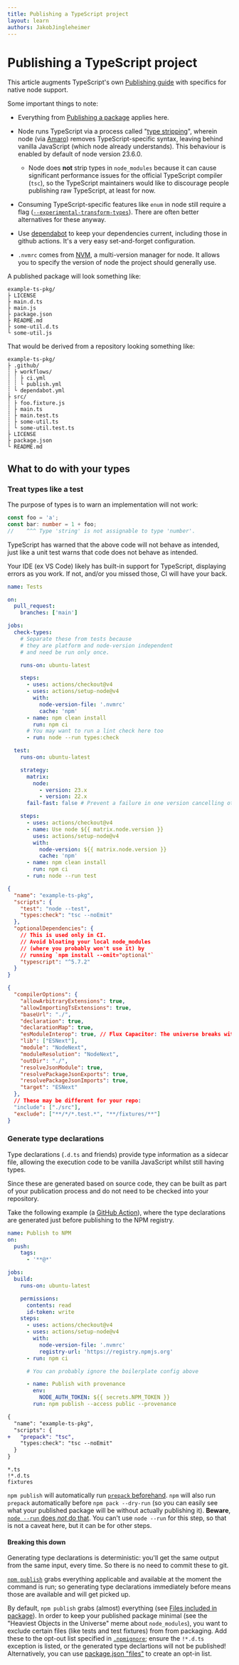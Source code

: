 ```yaml
---
title: Publishing a TypeScript project
layout: learn
authors: JakobJingleheimer
---
```


# Publishing a TypeScript project

This article augments TypeScript's own [Publishing guide](https://www.typescriptlang.org/docs/handbook/declaration-files/publishing.html) with specifics for native node support.

Some important things to note:

- Everything from [Publishing a package](../modules/publishing-a-package) applies here.

- Node runs TypeScript via a process called "[type stripping](https://nodejs.org/api/typescript.html#type-stripping)", wherein node (via [Amaro](https://github.com/nodejs/amaro)) removes TypeScript-specific syntax, leaving behind vanilla JavaScript (which node already understands). This behaviour is enabled by default of node version 23.6.0.

  - Node does **not** strip types in `node_modules` because it can cause significant performance issues for the official TypeScript compiler (`tsc`), so the TypeScript maintainers would like to discourage people publishing raw TypeScript, at least for now.

- Consuming TypeScript-specific features like `enum` in node still require a flag ([`--experimental-transform-types`](https://nodejs.org/api/typescript.html#typescript-features)). There are often better alternatives for these anyway.

- Use [dependabot](https://docs.github.com/en/code-security/dependabot) to keep your dependencies current, including those in github actions. It's a very easy set-and-forget configuration.

- `.nvmrc` comes from [NVM](https://github.com/nvm-sh/nvm), a multi-version manager for node. It allows you to specify the version of node the project should generally use.

A published package will look something like:

```text displayName="Published example TypeScript package (directory overview)"
example-ts-pkg/
├ LICENSE
├ main.d.ts
├ main.js
├ package.json
├ README.md
├ some-util.d.ts
└ some-util.js
```

That would be derived from a repository looking something like:

```text displayName="Source of the example TypeScript package (directory overview)"
example-ts-pkg/
├ .github/
┆ ├ workflows/
┆ ┆ ├ ci.yml
┆ ┆ └ publish.yml
┆ └ dependabot.yml
├ src/
┆ ├ foo.fixture.js
┆ ├ main.ts
┆ ├ main.test.ts
┆ ├ some-util.ts
┆ └ some-util.test.ts
├ LICENSE
├ package.json
└ README.md
```

## What to do with your types

### Treat types like a test

The purpose of types is to warn an implementation will not work:

```ts
const foo = 'a';
const bar: number = 1 + foo;
//    ^^^ Type 'string' is not assignable to type 'number'.
```

TypeScript has warned that the above code will not behave as intended, just like a unit test warns that code does not behave as intended.

Your IDE (ex VS Code) likely has built-in support for TypeScript, displaying errors as you work. If not, and/or you missed those, CI will have your back.

```yaml displayName=".github/workflows/ci.yml"
name: Tests

on:
  pull_request:
    branches: ['main']

jobs:
  check-types:
    # Separate these from tests because
    # they are platform and node-version independent
    # and need be run only once.

    runs-on: ubuntu-latest

    steps:
      - uses: actions/checkout@v4
      - uses: actions/setup-node@v4
        with:
          node-version-file: '.nvmrc'
          cache: 'npm'
      - name: npm clean install
        run: npm ci
      # You may want to run a lint check here too
      - run: node --run types:check

  test:
    runs-on: ubuntu-latest

    strategy:
      matrix:
        node:
          - version: 23.x
          - version: 22.x
      fail-fast: false # Prevent a failure in one version cancelling other runs

    steps:
      - uses: actions/checkout@v4
      - name: Use node ${{ matrix.node.version }}
        uses: actions/setup-node@v4
        with:
          node-version: ${{ matrix.node.version }}
          cache: 'npm'
      - name: npm clean install
        run: npm ci
      - run: node --run test
```

```json displayName="package.json"
{
  "name": "example-ts-pkg",
  "scripts": {
    "test": "node --test",
    "types:check": "tsc --noEmit"
  },
  "optionalDependencies": {
    // This is used only in CI.
    // Avoid bloating your local node_modules
    // (where you probably won't use it) by
    // running `npm install --omit="optional"`
    "typescript": "^5.7.2"
  }
}
```

```json displayName="tsconfig.json"
{
  "compilerOptions": {
    "allowArbitraryExtensions": true,
    "allowImportingTsExtensions": true,
    "baseUrl": "./",
    "declaration": true,
    "declarationMap": true,
    "esModuleInterop": true, // Flux Capacitor: The universe breaks without it, but nobody knows exactly what it does.
    "lib": ["ESNext"],
    "module": "NodeNext",
    "moduleResolution": "NodeNext",
    "outDir": "./",
    "resolveJsonModule": true,
    "resolvePackageJsonExports": true,
    "resolvePackageJsonImports": true,
    "target": "ESNext"
  },
  // These may be different for your repo:
  "include": ["./src"],
  "exclude": ["**/*/*.test.*", "**/fixtures/**"]
}
```

### Generate type declarations

Type declarations (`.d.ts` and friends) provide type information as a sidecar file, allowing the execution code to be vanilla JavaScript whilst still having types.

Since these are generated based on source code, they can be built as part of your publication process and do not need to be checked into your repository.

Take the following example (a [GitHub Action](https://github.com/features/actions)), where the type declarations are generated just before publishing to the NPM registry.

```yaml displayName=".github/workflows/publish.yml"
name: Publish to NPM
on:
  push:
    tags:
      - '**@*'

jobs:
  build:
    runs-on: ubuntu-latest

    permissions:
      contents: read
      id-token: write
    steps:
      - uses: actions/checkout@v4
      - uses: actions/setup-node@v4
        with:
          node-version-file: '.nvmrc'
          registry-url: 'https://registry.npmjs.org'
      - run: npm ci

      # You can probably ignore the boilerplate config above

      - name: Publish with provenance
        env:
          NODE_AUTH_TOKEN: ${{ secrets.NPM_TOKEN }}
        run: npm publish --access public --provenance
```

```diff displayName="package.json"
{
  "name": "example-ts-pkg",
  "scripts": {
+   "prepack": "tsc",
    "types:check": "tsc --noEmit"
  }
}
```

```text displayName=".npmignore"
*.ts
!*.d.ts
fixtures
```

`npm publish` will automatically run [`prepack` beforehand](https://docs.npmjs.com/cli/v11/using-npm/scripts#npm-publish). `npm` will also run `prepack` automatically before `npm pack --dry-run` (so you can easily see what your published package will be without actually publishing it). **Beware**, [`node --run` does _not_ do that](../command-line/run-nodejs-scripts-from-the-command-line.md#using-the---run-flag). You can't use `node --run` for this step, so that is not a caveat here, but it can be for other steps.

#### Breaking this down

Generating type declarations is deterministic: you'll get the same output from the same input, every time. So there is no need to commit these to git.

[`npm publish`](https://docs.npmjs.com/cli/v11/commands/npm-publish) grabs everything applicable and available at the moment the command is run; so generating type declarations immediately before means those are available and will get picked up.

By default, `npm publish` grabs (almost) everything (see [Files included in package](https://docs.npmjs.com/cli/v11/commands/npm-publish#files-included-in-package)). In order to keep your published package minimal (see the "Heaviest Objects in the Universe" meme about `node_modules`), you want to exclude certain files (like tests and test fixtures) from from packaging. Add these to the opt-out list specified in [`.npmignore`](https://docs.npmjs.com/cli/v11/using-npm/developers#keeping-files-out-of-your-package); ensure the `!*.d.ts` exception is listed, or the generated type declartions will not be published! Alternatively, you can use [package.json "files"](https://docs.npmjs.com/cli/v11/configuring-npm/package-json#files) to create an opt-in list.
